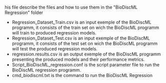 his file describe the files and how to use them in the "BioDiscML Regression" folder

- Regression_Dataset_Train.csv is an input exemple of the BioDiscML programm, it consists of the train set on wich the BioDiscML programm will train to produced regression models. 
- Regression_Dataset_Test.csv is an input exemple of the BioDiscML programm, it consists of the test set on wich the BioDiscML programm will test the produced regression models.
- regression.results.csv is an output exemple of the BioDiscML programm presenting the produced models and their performance metrics.
- Script_BioDiscML_regression.conf is the script parameter file to run the BioDiscML regression programm.
- cmd_biodiscml.txt is the command to run the BioDiscML Regression 
